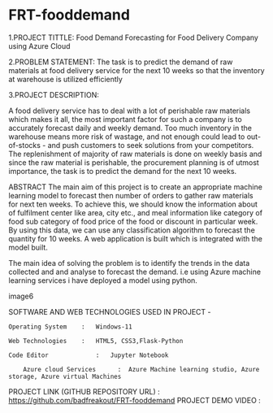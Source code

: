 # FRT-fooddemand

1.PROJECT TITTLE: Food Demand Forecasting for Food Delivery Company using Azure Cloud

2.PROBLEM STATEMENT: The task is to predict the demand of raw materials at food delivery service for the next 10 weeks so that the inventory at warehouse is utilized efficiently

3.PROJECT DESCRIPTION:

A food delivery service has to deal with a lot of perishable raw materials which makes it all, the most important factor for such a company is to accurately forecast daily and weekly demand. Too much inventory in the warehouse means more risk of wastage, and not enough could lead to out-of-stocks - and push customers to seek solutions from your competitors. The replenishment of majority of raw materials is done on weekly basis and since the raw material is perishable, the procurement planning is of utmost importance, the task is to predict the demand for the next 10 weeks.

ABSTRACT
The main aim of this project is to create an appropriate machine learning model to forecast then number of orders to gather raw materials for next ten weeks. To achieve this, we should know the information about of fulfilment center like area, city etc., and meal information like category of food sub category of food price of the food or discount in particular week. By using this data, we can use any classification algorithm to forecast the quantity for 10 weeks. A web application is built which is integrated with the model built.

The main idea of solving the problem is to identify the trends in the data collected and and analyse to forecast the demand. i.e using Azure machine learning services i have deployed a model using python.

image6

SOFTWARE AND WEB TECHNOLOGIES USED IN PROJECT -

	Operating System	:   Windows-11

	Web Technologies	:   HTML5, CSS3,Flask-Python
	
	Code Editor             :   Jupyter Notebook

        Azure cloud Services      :  Azure Machine learning studio, Azure storage, Azure virtual Machines
PROJECT LINK (GITHUB REPOSITORY URL) : https://github.com/badfreakout/FRT-fooddemand
PROJECT DEMO VIDEO                   :
